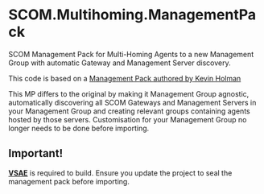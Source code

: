 # SCOM.Multihoming.ManagementPack
SCOM Management Pack for Multi-Homing Agents to a new Management Group with automatic Gateway and Management Server discovery.

This code is based on a [Management Pack authored by Kevin Holman](https://github.com/thekevinholman/MultiHomeSCOMAgents)

This MP differs to the original by making it Management Group agnostic, automatically discovering all SCOM Gateways and Management Servers in your Management Group and creating relevant groups containing agents hosted by those servers. Customisation for your Management Group no longer needs to be done before importing.

## Important!
[**VSAE**](https://www.microsoft.com/en-us/download/details.aspx?id=104504) is required to build.
Ensure you update the project to seal the management pack before importing.
